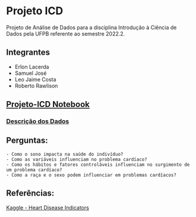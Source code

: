 # Projeto ICD
Projeto de Análise de Dados para a disciplina Introdução à Ciência de Dados pela UFPB referente ao semestre 2022.2.

## Integrantes
- Erlon Lacerda
- Samuel José
- Leo Jaime Costa
- Roberto Rawlison

## [Projeto-ICD Notebook](https://github.com/erlonL/Projeto-ICD/blob/main/projeto.ipynb)

### [Descrição dos Dados](https://github.com/erlonL/Projeto-ICD/blob/main/Descri%C3%A7%C3%A3o%20dos%20Dados.md)

## Perguntas:
    - Como o sono impacta na saúde do indivíduo?
    - Como as variáveis influenciam no problema cardíaco?
    - Como os hábitos e fatores controláveis influenciam no surgimento de um problema cardíaco?
    - Como a raça e o sexo podem influenciar em problemas cardíacos?
	
## Referências:

[Kaggle - Heart Disease Indicators](https://www.kaggle.com/datasets/kamilpytlak/personal-key-indicators-of-heart-disease)

